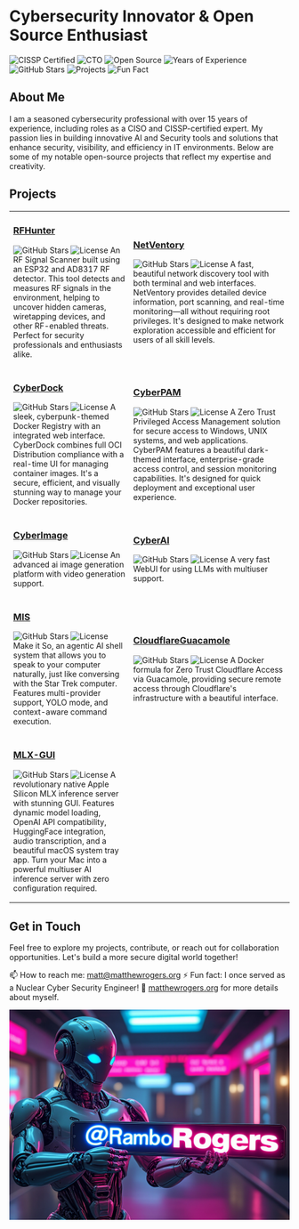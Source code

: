 # Cybersecurity Innovator & Open Source Enthusiast
![CISSP Certified](https://img.shields.io/badge/CISSP-Certified-blue)  ![CTO](https://img.shields.io/badge/Role-CTO-important)  ![Open Source](https://img.shields.io/badge/Open%20Source-Enthusiast-success)  ![Years of Experience](https://img.shields.io/badge/Experience-15%2B%20Years-orange)  ![GitHub Stars](https://img.shields.io/github/stars/RamboRogers?label=GitHub%20Stars&style=social)  ![Projects](https://img.shields.io/badge/Projects-8%20and%20Counting-brightgreen)  ![Fun Fact](https://img.shields.io/badge/Fun%20Fact-Nuclear%20Cyber%20Security%20Engineer-ff69b4)



## About Me
I am a seasoned cybersecurity professional with over 15 years of experience, including roles as a CISO and CISSP-certified expert. My passion lies in building innovative AI and Security tools and solutions that enhance security, visibility, and efficiency in IT environments. Below are some of my notable open-source projects that reflect my expertise and creativity.



## Projects

<table>
  <tr><td>

### [RFHunter](https://github.com/RamboRogers/rfhunter)
![GitHub Stars](https://img.shields.io/github/stars/RamboRogers/rfhunter?style=social)
![License](https://img.shields.io/github/license/RamboRogers/rfhunter)
An RF Signal Scanner built using an ESP32 and AD8317 RF detector. This tool detects and measures RF signals in the environment, helping to uncover hidden cameras, wiretapping devices, and other RF-enabled threats. Perfect for security professionals and enthusiasts alike.

</td><td>

### [NetVentory](https://github.com/RamboRogers/netventory)
![GitHub Stars](https://img.shields.io/github/stars/RamboRogers/netventory?style=social)
![License](https://img.shields.io/github/license/RamboRogers/netventory)
A fast, beautiful network discovery tool with both terminal and web interfaces. NetVentory provides detailed device information, port scanning, and real-time monitoring—all without requiring root privileges. It's designed to make network exploration accessible and efficient for users of all skill levels.

</td></tr><tr><td>

### [CyberDock](https://github.com/RamboRogers/cyberdock)
![GitHub Stars](https://img.shields.io/github/stars/RamboRogers/cyberdock?style=social)
![License](https://img.shields.io/github/license/RamboRogers/cyberdock)
A sleek, cyberpunk-themed Docker Registry with an integrated web interface. CyberDock combines full OCI Distribution compliance with a real-time UI for managing container images. It's a secure, efficient, and visually stunning way to manage your Docker repositories.

</td><td>

### [CyberPAM](https://github.com/RamboRogers/cyberpamnow)
![GitHub Stars](https://img.shields.io/github/stars/RamboRogers/cyberpamnow?style=social)
![License](https://img.shields.io/github/license/RamboRogers/cyberpamnow)
A Zero Trust Privileged Access Management solution for secure access to Windows, UNIX systems, and web applications. CyberPAM features a beautiful dark-themed interface, enterprise-grade access control, and session monitoring capabilities. It's designed for quick deployment and exceptional user experience.

</td></tr><tr><td>

### [CyberImage](https://github.com/RamboRogers/cyberimage)
![GitHub Stars](https://img.shields.io/github/stars/RamboRogers/cyberimage?style=social)
![License](https://img.shields.io/github/license/RamboRogers/cyberimage)
An advanced ai image generation platform with video generation support.

</td><td>

### [CyberAI](https://github.com/RamboRogers/cyberai)
![GitHub Stars](https://img.shields.io/github/stars/RamboRogers/cyberai?style=social)
![License](https://img.shields.io/github/license/RamboRogers/cyberai)
A very fast WebUI for using LLMs with multiuser support.

</td></tr><tr><td>

### [MIS](https://github.com/RamboRogers/mis)
![GitHub Stars](https://img.shields.io/github/stars/RamboRogers/mis?style=social)
![License](https://img.shields.io/github/license/RamboRogers/mis)
Make it So, an agentic AI shell system that allows you to speak to your computer naturally, just like conversing with the Star Trek computer. Features multi-provider support, YOLO mode, and context-aware command execution.

</td><td>

### [CloudflareGuacamole](https://github.com/RamboRogers/cloudflareguacamole)
![GitHub Stars](https://img.shields.io/github/stars/RamboRogers/cloudflareguacamole?style=social)
![License](https://img.shields.io/github/license/RamboRogers/cloudflareguacamole)
A Docker formula for Zero Trust Cloudflare Access via Guacamole, providing secure remote access through Cloudflare's infrastructure with a beautiful interface.

</td></tr><tr><td>

### [MLX-GUI](https://github.com/RamboRogers/mlx-gui)
![GitHub Stars](https://img.shields.io/github/stars/RamboRogers/mlx-gui?style=social)
![License](https://img.shields.io/github/license/RamboRogers/mlx-gui)
A revolutionary native Apple Silicon MLX inference server with stunning GUI. Features dynamic model loading, OpenAI API compatibility, HuggingFace integration, audio transcription, and a beautiful macOS system tray app. Turn your Mac into a powerful multiuser AI inference server with zero configuration required.

</td><td>

</td></tr>
</table>



## Get in Touch
Feel free to explore my projects, contribute, or reach out for collaboration opportunities. Let's build a more secure digital world together!

📫 How to reach me: [matt@matthewrogers.org](mailto:matt@matthewrogers.org)
⚡ Fun fact: I once served as a Nuclear Cyber Security Engineer!
🔗 [matthewrogers.org](http://matthewrogers.org) for more details about myself.

<div align="center">
<img src="https://github.com/RamboRogers/cyberpamnow/raw/master/media/ramborogers.png" width=512>
</div>

